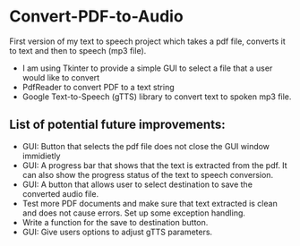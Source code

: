 # Convert-PDF-to-Audio
First version of my text to speech project which takes a pdf file, converts it to text and then to speech (mp3 file).

- I am using Tkinter to provide a simple GUI to select a file that a user would like to convert
- PdfReader to convert PDF to a text string 
- Google Text-to-Speech (gTTS) library to convert text to spoken mp3 file. 

## List of potential future improvements: 
- GUI: Button that selects the pdf file does not close the GUI window immidietly
- GUI: A progress bar that shows that the text is extracted from the pdf. It can also show the progress status of the text to speech conversion. 
- GUI: A button that allows user to select destination to save the converted audio file.
- Test more PDF documents and make sure that text extracted is clean and does not cause errors. Set up some exception handling.
- Write a function for the save to destination button. 
- GUI: Give users options to adjust gTTS parameters.
